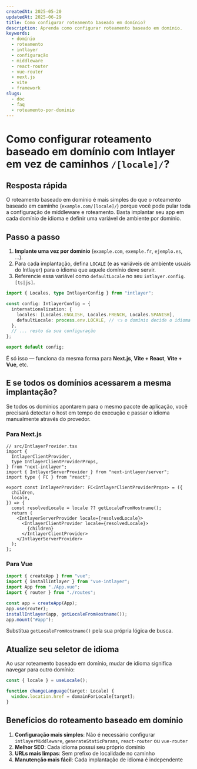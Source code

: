 ```yaml
---
createdAt: 2025-05-20
updatedAt: 2025-06-29
title: Como configurar roteamento baseado em domínio?
description: Aprenda como configurar roteamento baseado em domínio.
keywords:
  - domínio
  - roteamento
  - intlayer
  - configuração
  - middleware
  - react-router
  - vue-router
  - next.js
  - vite
  - framework
slugs:
  - doc
  - faq
  - roteamento-por-dominio
---
```


# Como configurar **roteamento baseado em domínio** com Intlayer em vez de caminhos `/[locale]/`?

## Resposta rápida

O roteamento baseado em domínio é mais simples do que o roteamento baseado em caminho (`example.com/[locale]/`) porque você pode pular toda a configuração de middleware e roteamento. Basta implantar seu app em cada domínio de idioma e definir uma variável de ambiente por domínio.

## Passo a passo

1. **Implante uma vez por domínio** (`example.com`, `exemple.fr`, `ejemplo.es`, …).
2. Para cada implantação, defina `LOCALE` (e as variáveis de ambiente usuais do Intlayer) para o idioma que aquele domínio deve servir.
3. Referencie essa variável como `defaultLocale` no seu `intlayer.config.[ts|js]`.

```ts
import { Locales, type IntlayerConfig } from "intlayer";

const config: IntlayerConfig = {
  internationalization: {
    locales: [Locales.ENGLISH, Locales.FRENCH, Locales.SPANISH],
    defaultLocale: process.env.LOCALE, // 👈 o domínio decide o idioma
  },
  // ... resto da sua configuração
};

export default config;
```

É só isso — funciona da mesma forma para **Next.js**, **Vite + React**, **Vite + Vue**, etc.

## E se todos os domínios acessarem a **mesma** implantação?

Se todos os domínios apontarem para o mesmo pacote de aplicação, você precisará detectar o host em tempo de execução e passar o idioma manualmente através do provedor.

### Para Next.js

```tsx
// src/IntlayerProvider.tsx
import {
  IntlayerClientProvider,
  type IntlayerClientProviderProps,
} from "next-intlayer";
import { IntlayerServerProvider } from "next-intlayer/server";
import type { FC } from "react";

export const IntlayerProvider: FC<IntlayerClientProviderProps> = ({
  children,
  locale,
}) => {
  const resolvedLocale = locale ?? getLocaleFromHostname();
  return (
    <IntlayerServerProvider locale={resolvedLocale}>
      <IntlayerClientProvider locale={resolvedLocale}>
        {children}
      </IntlayerClientProvider>
    </IntlayerServerProvider>
  );
};
```

### Para Vue

```ts
import { createApp } from "vue";
import { installIntlayer } from "vue-intlayer";
import App from "./App.vue";
import { router } from "./routes";

const app = createApp(App);
app.use(router);
installIntlayer(app, getLocaleFromHostname());
app.mount("#app");
```

Substitua `getLocaleFromHostname()` pela sua própria lógica de busca.

## Atualize seu seletor de idioma

Ao usar roteamento baseado em domínio, mudar de idioma significa navegar para outro domínio:

```ts
const { locale } = useLocale();

function changeLanguage(target: Locale) {
  window.location.href = domainForLocale[target];
}
```

## Benefícios do roteamento baseado em domínio

1. **Configuração mais simples**: Não é necessário configurar `intlayerMiddleware`, `generateStaticParams`, `react-router` ou `vue-router`
2. **Melhor SEO**: Cada idioma possui seu próprio domínio
3. **URLs mais limpas**: Sem prefixo de localidade no caminho
4. **Manutenção mais fácil**: Cada implantação de idioma é independente
